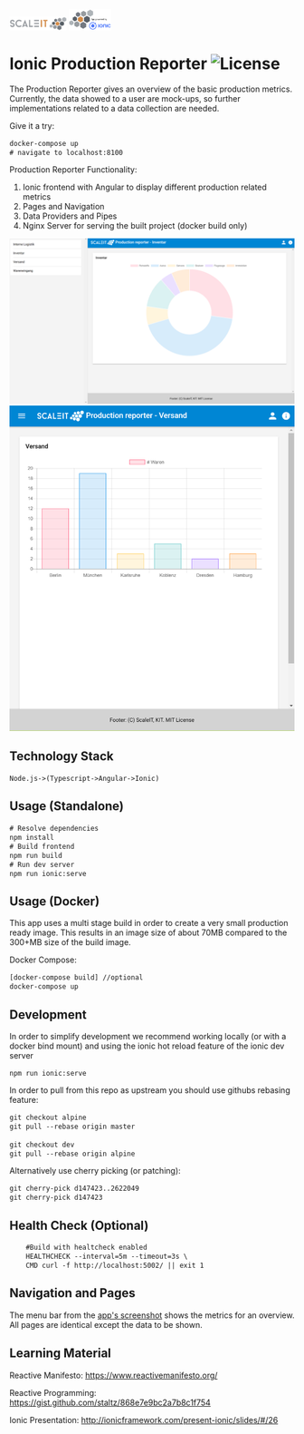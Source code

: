 <img src="https://raw.githubusercontent.com/ScaleIT-Org/media-ressources/master/logo/scaleit-logo.png" width="20%"/>
<img src="https://github.com/ScaleIT-Org/media-ressources/raw/master/logo/scaleit-waben-ionic.png" width="15%"/>

# Ionic Production Reporter ![License](https://img.shields.io/github/license/ScaleIT-Org/sapp-production-reporter.svg?link=https://github.com/ScaleIT-Org/sapp-production-reporter/blob/master/LICENSE)


The Production Reporter gives an overview of the basic production metrics. Currently, the data showed to a user are mock-ups, so further implementations related to a data collection are needed.  

Give it a try:

    docker-compose up
    # navigate to localhost:8100

Production Reporter Functionality:

1) Ionic frontend with Angular to display different production related metrics
2) Pages and Navigation
2) Data Providers and Pipes
2) Nginx Server for serving the built project (docker build only)

<img src="https://github.com/ScaleIT-Org/sapp-production-reporter/blob/master/Resources/Documentation/Screen1.PNG"/> 
<img src="https://github.com/ScaleIT-Org/sapp-production-reporter/blob/master/Resources/Documentation/Screen2.PNG"/> 


## Technology Stack
    Node.js->(Typescript->Angular->Ionic)

## Usage (Standalone)

    # Resolve dependencies
    npm install
    # Build frontend
    npm run build 
    # Run dev server
    npm run ionic:serve

## Usage (Docker)

This app uses a multi stage build in order to create a very small production ready image. This results in an image size of about 70MB compared to the 300+MB size of the build image.

Docker Compose:

    [docker-compose build] //optional
    docker-compose up
    
## Development

In order to simplify development we recommend working locally (or with a docker bind mount) and using the ionic hot reload feature of the ionic dev server

    npm run ionic:serve
    
In order to pull from this repo as upstream you should use githubs rebasing feature:

    git checkout alpine
    git pull --rebase origin master

    git checkout dev
    git pull --rebase origin alpine

Alternatively use cherry picking (or patching):

    git cherry-pick d147423..2622049
    git cherry-pick d147423
    
## Health Check (Optional)
        #Build with healtcheck enabled
        HEALTHCHECK --interval=5m --timeout=3s \
        CMD curl -f http://localhost:5002/ || exit 1
        
## Navigation and Pages 

The menu bar from the [app's screenshot](https://github.com/ScaleIT-Org/sapp-production-reporter/blob/master/Domain%20Software/production_reporter/Resources/Documentation/Screen1.PNG) shows the metrics for an overview. All pages are identical except the data to be shown. 

## Learning Material

Reactive Manifesto: https://www.reactivemanifesto.org/

Reactive Programming: https://gist.github.com/staltz/868e7e9bc2a7b8c1f754

Ionic Presentation: http://ionicframework.com/present-ionic/slides/#/26
